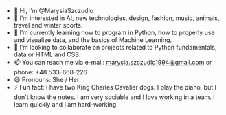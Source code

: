 - 👋 Hi, I’m @MarysiaSzczudlo
- 👀 I’m interested in AI, new technologies, design, fashion, music, animals, travel and winter sports.
- 🌱 I’m currently learning how to program in Python, how to properly use and visualize data, and the basics of Machine Learning.
- 💞️ I’m looking to collaborate on projects related to Python fundamentals, data or HTML and CSS.
- 📫 You can reach me via e-mail: marysia.szczudlo1994@gmail.com or phone: +48 533-668-226 
- 😄 Pronouns: She / Her
- ⚡ Fun fact: I have two King Charles Cavalier dogs. I play the piano, but I don't know the notes. I am very sociable and I love working in a team. I learn quickly and I am hard-working.

<!---
MarysiaSzczudlo/MarysiaSzczudlo is a ✨ special ✨ repository because its `README.md` (this file) appears on your GitHub profile.
You can click the Preview link to take a look at your changes.
--->
